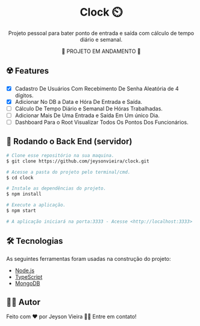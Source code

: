 <h1 align="center"> Clock ⏲️</h1>

<p align="center" id="objetivo"> Projeto pessoal para bater ponto de entrada e saída com cálculo de tempo diário e semanal.</p>

<p align="center">🚧 PROJETO EM ANDAMENTO 🚧</p>

## ☢️ Features

- [x] Cadastro De Usuários Com Recebimento De Senha Aleatória de 4 dígitos.
- [x] Adicionar No DB a Data e Hóra De Entrada e Saída.
- [ ] Cálculo De Tempo Diário e Semanal De Hóras Trabalhadas.
- [ ] Adicionar Mais De Uma Entrada e Saída Em Um único Dia.
- [ ] Dashboard Para o Root Visualizar Todos Os Pontos Dos Funcionários.

## 🎲 Rodando o Back End (servidor)
```bash
# Clone esse repositório na sua maquina.
$ git clone https://github.com/jeysonvieira/clock.git

# Acesse a pasta do projeto pelo terminal/cmd.
$ cd clock

# Instale as dependências do projeto.
$ npm install

# Execute a aplicação.
$ npm start

# A aplicação iniciará na porta:3333 - Acesse <http://localhost:3333>
```

## 🛠️ Tecnologias

As seguintes ferramentas foram usadas na construção do projeto:

- [Node.js](https://nodejs.org/en/)
- [TypeScript](https://www.typescriptlang.org/)
- [MongoDB](https://www.mongodb.com/)

## 👨‍💻 Autor
Feito com ❤️ por Jeyson Vieira 👋🏽 Entre em contato!